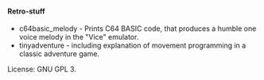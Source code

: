 #### Retro-stuff

- c64basic_melody - Prints C64 BASIC code, that produces a humble one voice melody in the "Vice" emulator.
- tinyadventure - including explanation of movement programming in a classic adventure game.

License: GNU GPL 3.
